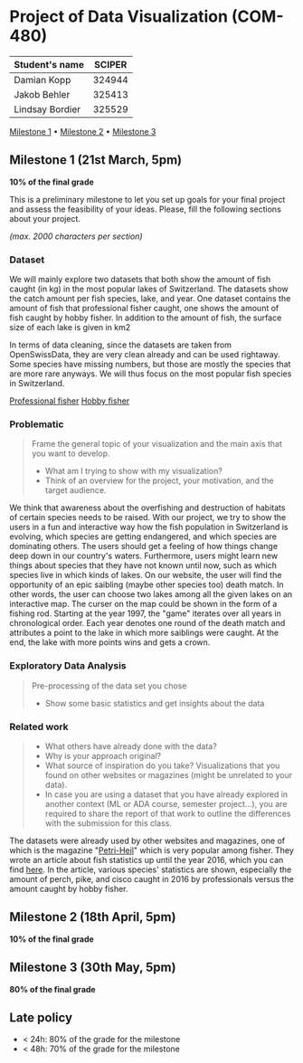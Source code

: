 # Project of Data Visualization (COM-480)

| Student's name | SCIPER |
| -------------- | ------ |
| Damian Kopp | 324944 |
| Jakob Behler | 325413 |
| Lindsay Bordier | 325529 |

[Milestone 1](#milestone-1) • [Milestone 2](#milestone-2) • [Milestone 3](#milestone-3)

## Milestone 1 (21st March, 5pm)

**10% of the final grade**

This is a preliminary milestone to let you set up goals for your final project and assess the feasibility of your ideas.
Please, fill the following sections about your project.

*(max. 2000 characters per section)*

### Dataset

We will mainly explore two datasets that both show the amount of fish caught (in kg) in the most popular lakes of Switzerland. The datasets show the catch amount per fish species, lake, and year. One dataset contains the amount of fish that professional fisher caught, one shows the amount of fish caught by hobby fisher.
In addition to the amount of fish, the surface size of each lake is given in km2

In terms of data cleaning, since the datasets are taken from OpenSwissData, they are very clean already and can be used rightaway. Some species have missing numbers, but those are mostly the species that are more rare anyways. We will thus focus on the most popular fish species in Switzerland.

[Professional fisher](https://opendata.swiss/fr/dataset/berufsfischerei-ertrag5)
[Hobby fisher](https://opendata.swiss/fr/dataset/angelfischerei-ertrag6)

### Problematic

> Frame the general topic of your visualization and the main axis that you want to develop.
> - What am I trying to show with my visualization?
> - Think of an overview for the project, your motivation, and the target audience.

We think that awareness about the overfishing and destruction of habitats of certain species needs to be raised.
With our project, we try to show the users in a fun and interactive way how the fish population in Switzerland is evolving, which species are getting endangered, and which species are dominating others. The users should get a feeling of how things change deep down in our country's waters.
Furthermore, users might learn new things about species that they have not known until now, such as which species live in which kinds of lakes.
On our website, the user will find the opportunity of an epic saibling (maybe other species too) death match. In other words, the user can choose two lakes among all the given lakes on an interactive map. The curser on the map could be shown in the form of a fishing rod. Starting at the year 1997, the "game" iterates over all years in chronological order. Each year denotes one round of the death match and attributes a point to the lake in which more saiblings were caught. At the end, the lake with more points wins and gets a crown.

### Exploratory Data Analysis

> Pre-processing of the data set you chose
> - Show some basic statistics and get insights about the data

### Related work

> - What others have already done with the data?
> - Why is your approach original?
> - What source of inspiration do you take? Visualizations that you found on other websites or magazines (might be unrelated to your data).
> - In case you are using a dataset that you have already explored in another context (ML or ADA course, semester project...), you are required to share the report of that work to outline the differences with the submission for this class.

The datasets were already used by other websites and magazines, one of which is the magazine "[Petri-Heil](https://www.petri-heil.ch/)" which is very popular among fisher. They wrote an article about fish statistics up until the year 2016, which you can find [here](https://www.petri-heil.ch/index.php?cmspath=de/schweizer-fischerei-in-zahlen--723). In the article, various species' statistics are shown, especially the amount of perch, pike, and cisco caught in 2016 by professionals versus the amount caught by hobby fisher.



## Milestone 2 (18th April, 5pm)

**10% of the final grade**


## Milestone 3 (30th May, 5pm)

**80% of the final grade**


## Late policy

- < 24h: 80% of the grade for the milestone
- < 48h: 70% of the grade for the milestone

